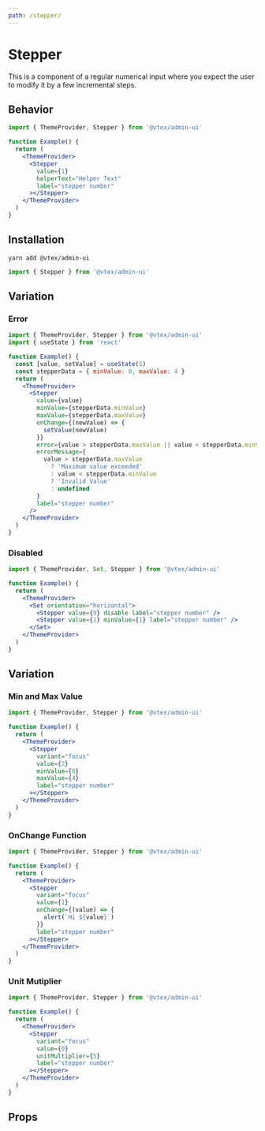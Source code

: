 ```yaml
---
path: /stepper/
---
```


# Stepper

This is a component of a regular numerical input where you expect the user to modify it by a few incremental steps.

## Behavior

```jsx
import { ThemeProvider, Stepper } from '@vtex/admin-ui'

function Example() {
  return (
    <ThemeProvider>
      <Stepper
        value={1}
        helperText="Helper Text"
        label="stepper number"
      ></Stepper>
    </ThemeProvider>
  )
}
```

## Installation

```static
yarn add @vtex/admin-ui
```

```jsx static
import { Stepper } from '@vtex/admin-ui'
```

## Variation

### Error

```jsx
import { ThemeProvider, Stepper } from '@vtex/admin-ui'
import { useState } from 'react'

function Example() {
  const [value, setValue] = useState(5)
  const stepperData = { minValue: 0, maxValue: 4 }
  return (
    <ThemeProvider>
      <Stepper
        value={value}
        minValue={stepperData.minValue}
        maxValue={stepperData.maxValue}
        onChange={(newValue) => {
          setValue(newValue)
        }}
        error={value > stepperData.maxValue || value < stepperData.minValue}
        errorMessage={
          value > stepperData.maxValue
            ? 'Maximum value exceeded'
            : value < stepperData.minValue
            ? 'Invalid Value'
            : undefined
        }
        label="stepper number"
      />
    </ThemeProvider>
  )
}
```

### Disabled

```jsx
import { ThemeProvider, Set, Stepper } from '@vtex/admin-ui'

function Example() {
  return (
    <ThemeProvider>
      <Set orientation="horizontal">
        <Stepper value={9} disable label="stepper number" />
        <Stepper value={1} minValue={1} label="stepper number" />
      </Set>
    </ThemeProvider>
  )
}
```

## Variation

### Min and Max Value

```jsx
import { ThemeProvider, Stepper } from '@vtex/admin-ui'

function Example() {
  return (
    <ThemeProvider>
      <Stepper
        variant="focus"
        value={2}
        minValue={0}
        maxValue={4}
        label="stepper number"
      ></Stepper>
    </ThemeProvider>
  )
}
```

### OnChange Function

```jsx
import { ThemeProvider, Stepper } from '@vtex/admin-ui'

function Example() {
  return (
    <ThemeProvider>
      <Stepper
        variant="focus"
        value={1}
        onChange={(value) => {
          alert(`Hi ${value}`)
        }}
        label="stepper number"
      ></Stepper>
    </ThemeProvider>
  )
}
```

### Unit Mutiplier

```jsx
import { ThemeProvider, Stepper } from '@vtex/admin-ui'

function Example() {
  return (
    <ThemeProvider>
      <Stepper
        variant="focus"
        value={0}
        unitMultiplier={5}
        label="stepper number"
      ></Stepper>
    </ThemeProvider>
  )
}
```

## Props

<proptypes heading="Stepper" component="Stepper" />
